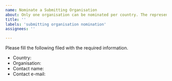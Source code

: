 ```yaml
---
name: Nominate a Submitting Organisation
about: Only one organisation can be nominated per country. The representative can be a MIG-T member, or another nominated expert), JRC, EEA and DG ENV. [More info](http://inspire.ec.europa.eu/id/document/tor/registry-control-body-and-submittingorganisations/1.0).
title: ''
labels: 'submitting organisation nomination'
assignees: ''

---
```


Please fill the following filed with the required information.

- Country:
- Organisation:
- Contact name:
- Contact e-mail: